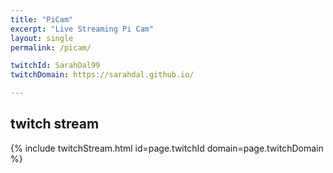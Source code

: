 ```yaml
---
title: "PiCam"
excerpt: "Live Streaming Pi Cam"
layout: single
permalink: /picam/

twitchId: SarahDal99
twitchDomain: https://sarahdal.github.io/

---
```

## twitch stream


{% include twitchStream.html id=page.twitchId domain=page.twitchDomain %}
